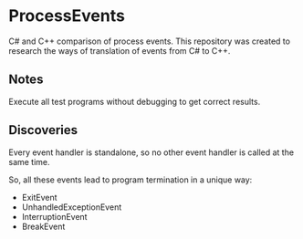 # ProcessEvents
C# and C++ comparison of process events. This repository was created to research the ways of translation of events from C# to C++.

## Notes

Execute all test programs without debugging to get correct results.

## Discoveries

Every event handler is standalone, so no other event handler is called at the same time.

So, all these events lead to program termination in a unique way:
* ExitEvent
* UnhandledExceptionEvent
* InterruptionEvent
* BreakEvent
